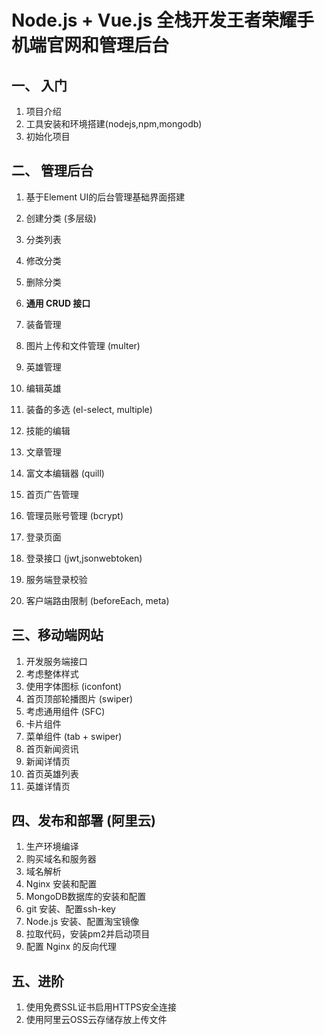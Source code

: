 # Node.js + Vue.js 全栈开发王者荣耀手机端官网和管理后台

## 一、 入门
1. 项目介绍
2. 工具安装和环境搭建(nodejs,npm,mongodb)
3. 初始化项目

## 二、 管理后台
1. 基于Element UI的后台管理基础界面搭建

2. 创建分类 (多层级)
3. 分类列表
4. 修改分类
5. 删除分类

6. **通用 CRUD 接口**

7. 装备管理
8. 图片上传和文件管理 (multer)

9. 英雄管理
10. 编辑英雄
11. 装备的多选 (el-select, multiple)
12. 技能的编辑

13. 文章管理
14. 富文本编辑器 (quill)

15. 首页广告管理

16. 管理员账号管理 (bcrypt)
17. 登录页面
18. 登录接口 (jwt,jsonwebtoken)
19. 服务端登录校验
20. 客户端路由限制 (beforeEach, meta)

## 三、移动端网站

1. 开发服务端接口
2. 考虑整体样式
3. 使用字体图标 (iconfont)
4. 首页顶部轮播图片 (swiper)
5. 考虑通用组件 (SFC)
6. 卡片组件
7. 菜单组件 (tab + swiper)
8. 首页新闻资讯
9. 新闻详情页
10. 首页英雄列表
11. 英雄详情页

## 四、发布和部署 (阿里云)

1. 生产环境编译
2. 购买域名和服务器
3. 域名解析
4. Nginx 安装和配置
5. MongoDB数据库的安装和配置
6. git 安装、配置ssh-key
7. Node.js 安装、配置淘宝镜像
8. 拉取代码，安装pm2并启动项目
9. 配置 Nginx 的反向代理

## 五、进阶
1. 使用免费SSL证书启用HTTPS安全连接
2. 使用阿里云OSS云存储存放上传文件
